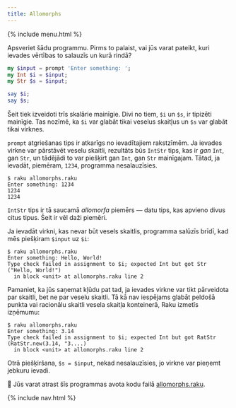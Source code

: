 ```yaml
---
title: Allomorphs
---
```


{% include menu.html %}

Apsveriet šādu programmu. Pirms to palaist, vai jūs varat pateikt, kuri ievades vērtības to salauzīs un kurā rindā?

```raku
my $input = prompt 'Enter something: ';
my Int $i = $input;
my Str $s = $input;

say $i;
say $s;
```

Šeit tiek izveidoti trīs skalārie mainīgie. Divi no tiem, `$i` un `$s`, ir tipizēti mainīgie. Tas nozīmē, ka `$i` var glabāt tikai veselus skaitļus un `$s` var glabāt tikai virknes.

`prompt` atgriešanas tips ir atkarīgs no ievadītajiem rakstzīmēm. Ja ievades virkne var pārstāvēt veselu skaitli, rezultāts būs `IntStr` tips, kas ir _gan_ `Int`, gan `Str`, un tādējādi to var piešķirt gan `Int`, gan `Str` mainīgajam. Tātad, ja ievadāt, piemēram, `1234`, programma nesalauzīsies.

```
$ raku allomorphs.raku
Enter something: 1234
1234
1234
```

`IntStr` tips ir tā saucamā _allomorfa_ piemērs — datu tips, kas apvieno divus citus tipus. Šeit ir vēl daži piemēri.

Ja ievadāt virkni, kas nevar būt vesels skaitlis, programma salūzīs brīdī, kad mēs piešķiram `$input` uz `$i`:

```
$ raku allomorphs.raku
Enter something: Hello, World!
Type check failed in assignment to $i; expected Int but got Str ("Hello, World!")
  in block <unit> at allomorphs.raku line 2
```

Pamaniet, ka jūs saņemat kļūdu pat tad, ja ievades virkne var tikt pārveidota par skaitli, bet ne par veselu skaitli. Tā kā nav iespējams glabāt peldošā punkta vai racionālu skaitli vesela skaitļa konteinerā, Raku izmetīs izņēmumu:

```
$ raku allomorphs.raku
Enter something: 3.14
Type check failed in assignment to $i; expected Int but got RatStr (RatStr.new(3.14, "3....)
  in block <unit> at allomorphs.raku line 2
```

Otrā piešķiršana, `$s = $input`, nekad nesalauzīsies, jo virkne var pieņemt jebkuru ievadi.

🦋 Jūs varat atrast šīs programmas avota kodu failā [allomorphs.raku](https://github.com/ash/raku-course/blob/master/essentials/typed-variables/allomorphs/allomorphs.raku).

{% include nav.html %}
